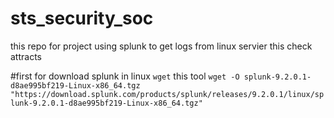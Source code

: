 # sts_security_soc
this repo for project using splunk to get logs from linux servier this check attracts 

#first for download splunk in linux `wget` this tool ` wget -O splunk-9.2.0.1-d8ae995bf219-Linux-x86_64.tgz "https://download.splunk.com/products/splunk/releases/9.2.0.1/linux/splunk-9.2.0.1-d8ae995bf219-Linux-x86_64.tgz" `

